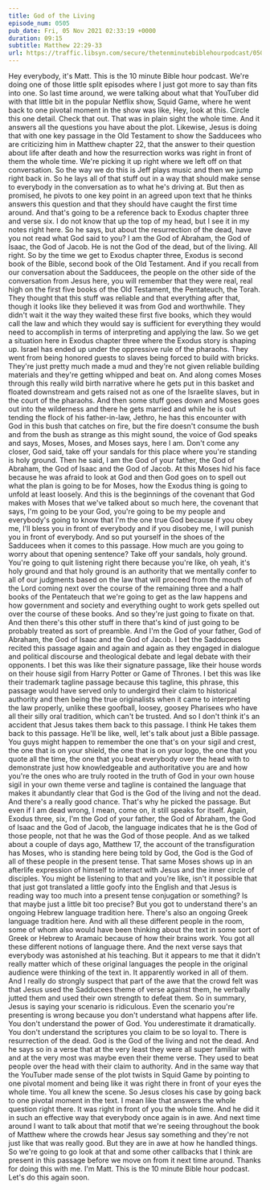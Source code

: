 ```yaml
---
title: God of the Living
episode_num: 0505
pub_date: Fri, 05 Nov 2021 02:33:19 +0000
duration: 09:15
subtitle: Matthew 22:29-33
url: https://traffic.libsyn.com/secure/thetenminutebiblehourpodcast/0505_-_God_of_the_Living.mp3
---
```


 Hey everybody, it's Matt. This is the 10 minute Bible hour podcast. We're doing one of those little split episodes where I just got more to say than fits into one. So last time around, we were talking about what that YouTuber did with that little bit in the popular Netflix show, Squid Game, where he went back to one pivotal moment in the show was like, Hey, look at this. Circle this one detail. Check that out. That was in plain sight the whole time. And it answers all the questions you have about the plot. Likewise, Jesus is doing that with one key passage in the Old Testament to show the Sadducees who are criticizing him in Matthew chapter 22, that the answer to their question about life after death and how the resurrection works was right in front of them the whole time. We're picking it up right where we left off on that conversation. So the way we do this is Jeff plays music and then we jump right back in. So he lays all of that stuff out in a way that should make sense to everybody in the conversation as to what he's driving at. But then as promised, he pivots to one key point in an agreed upon text that he thinks answers this question and that they should have caught the first time around. And that's going to be a reference back to Exodus chapter three and verse six. I do not know that up the top of my head, but I see it in my notes right here. So he says, but about the resurrection of the dead, have you not read what God said to you? I am the God of Abraham, the God of Isaac, the God of Jacob. He is not the God of the dead, but of the living. All right. So by the time we get to Exodus chapter three, Exodus is second book of the Bible, second book of the Old Testament. And if you recall from our conversation about the Sadducees, the people on the other side of the conversation from Jesus here, you will remember that they were real, real high on the first five books of the Old Testament, the Pentateuch, the Torah. They thought that this stuff was reliable and that everything after that, though it looks like they believed it was from God and worthwhile. They didn't wait it the way they waited these first five books, which they would call the law and which they would say is sufficient for everything they would need to accomplish in terms of interpreting and applying the law. So we get a situation here in Exodus chapter three where the Exodus story is shaping up. Israel has ended up under the oppressive rule of the pharaohs. They went from being honored guests to slaves being forced to build with bricks. They're just pretty much made a mud and they're not given reliable building materials and they're getting whipped and beat on. And along comes Moses through this really wild birth narrative where he gets put in this basket and floated downstream and gets raised not as one of the Israelite slaves, but in the court of the pharaohs. And then some stuff goes down and Moses goes out into the wilderness and there he gets married and while he is out tending the flock of his father-in-law, Jethro, he has this encounter with God in this bush that catches on fire, but the fire doesn't consume the bush and from the bush as strange as this might sound, the voice of God speaks and says, Moses, Moses, and Moses says, here I am. Don't come any closer, God said, take off your sandals for this place where you're standing is holy ground. Then he said, I am the God of your father, the God of Abraham, the God of Isaac and the God of Jacob. At this Moses hid his face because he was afraid to look at God and then God goes on to spell out what the plan is going to be for Moses, how the Exodus thing is going to unfold at least loosely. And this is the beginnings of the covenant that God makes with Moses that we've talked about so much here, the covenant that says, I'm going to be your God, you're going to be my people and everybody's going to know that I'm the one true God because if you obey me, I'll bless you in front of everybody and if you disobey me, I will punish you in front of everybody. And so put yourself in the shoes of the Sadducees when it comes to this passage. How much are you going to worry about that opening sentence? Take off your sandals, holy ground. You're going to quit listening right there because you're like, oh yeah, it's holy ground and that holy ground is an authority that we mentally confer to all of our judgments based on the law that will proceed from the mouth of the Lord coming next over the course of the remaining three and a half books of the Pentateuch that we're going to get as the law happens and how government and society and everything ought to work gets spelled out over the course of these books. And so they're just going to fixate on that. And then there's this other stuff in there that's kind of just going to be probably treated as sort of preamble. And I'm the God of your father, God of Abraham, the God of Isaac and the God of Jacob. I bet the Sadducees recited this passage again and again and again as they engaged in dialogue and political discourse and theological debate and legal debate with their opponents. I bet this was like their signature passage, like their house words on their house sigil from Harry Potter or Game of Thrones. I bet this was like their trademark tagline passage because this tagline, this phrase, this passage would have served only to undergird their claim to historical authority and then being the true originalists when it came to interpreting the law properly, unlike these goofball, loosey, goosey Pharisees who have all their silly oral tradition, which can't be trusted. And so I don't think it's an accident that Jesus takes them back to this passage. I think He takes them back to this passage. He'll be like, well, let's talk about just a Bible passage. You guys might happen to remember the one that's on your sigil and crest, the one that is on your shield, the one that is on your logo, the one that you quote all the time, the one that you beat everybody over the head with to demonstrate just how knowledgeable and authoritative you are and how you're the ones who are truly rooted in the truth of God in your own house sigil in your own theme verse and tagline is contained the language that makes it abundantly clear that God is the God of the living and not the dead. And there's a really good chance. That's why he picked the passage. But even if I am dead wrong, I mean, come on, it still speaks for itself. Again, Exodus three, six, I'm the God of your father, the God of Abraham, the God of Isaac and the God of Jacob, the language indicates that he is the God of those people, not that he was the God of those people. And as we talked about a couple of days ago, Matthew 17, the account of the transfiguration has Moses, who is standing here being told by God, the God is the God of all of these people in the present tense. That same Moses shows up in an afterlife expression of himself to interact with Jesus and the inner circle of disciples. You might be listening to that and you're like, isn't it possible that that just got translated a little goofy into the English and that Jesus is reading way too much into a present tense conjugation or something? Is that maybe just a little bit too precise? But you got to understand there's an ongoing Hebrew language tradition here. There's also an ongoing Greek language tradition here. And with all these different people in the room, some of whom also would have been thinking about the text in some sort of Greek or Hebrew to Aramaic because of how their brains work. You got all these different notions of language there. And the next verse says that everybody was astonished at his teaching. But it appears to me that it didn't really matter which of these original languages the people in the original audience were thinking of the text in. It apparently worked in all of them. And I really do strongly suspect that part of the awe that the crowd felt was that Jesus used the Sadducees theme of verse against them, he verbally jutted them and used their own strength to defeat them. So in summary, Jesus is saying your scenario is ridiculous. Even the scenario you're presenting is wrong because you don't understand what happens after life. You don't understand the power of God. You underestimate it dramatically. You don't understand the scriptures you claim to be so loyal to. There is resurrection of the dead. God is the God of the living and not the dead. And he says so in a verse that at the very least they were all super familiar with and at the very most was maybe even their theme verse. They used to beat people over the head with their claim to authority. And in the same way that the YouTuber made sense of the plot twists in Squid Game by pointing to one pivotal moment and being like it was right there in front of your eyes the whole time. You all knew the scene. So Jesus closes his case by going back to one pivotal moment in the text. I mean like that answers the whole question right there. It was right in front of you the whole time. And he did it in such an effective way that everybody once again is in awe. And next time around I want to talk about that motif that we're seeing throughout the book of Matthew where the crowds hear Jesus say something and they're not just like that was really good. But they are in awe at how he handled things. So we're going to go look at that and some other callbacks that I think are present in this passage before we move on from it next time around. Thanks for doing this with me. I'm Matt. This is the 10 minute Bible hour podcast. Let's do this again soon.